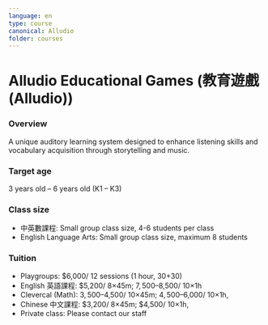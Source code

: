 ```yaml
---
language: en
type: course
canonical: Alludio
folder: courses
---
```

# Alludio Educational Games (教育遊戲 (Alludio))

### Overview
A unique auditory learning system designed to enhance listening skills and vocabulary acquisition through storytelling and music.

### Target age
3 years old – 6 years old (K1 – K3)

### Class size
- 中英數課程: Small group class size, 4-6 students per class
- English Language Arts: Small group class size, maximum 8 students

### Tuition
- Playgroups: $6,000/ 12 sessions (1 hour, 30+30)
- English 英語課程: $5,200/ 8×45m; $7,500–$8,500/ 10×1h
- Clevercal (Math): $3,500–$4,500/ 10×45m; $4,500–$6,000/ 10×1h,
- Chinese 中文課程: $3,200/ 8×45m; $4,500/ 10×1h,
- Private class: Please contact our staff

